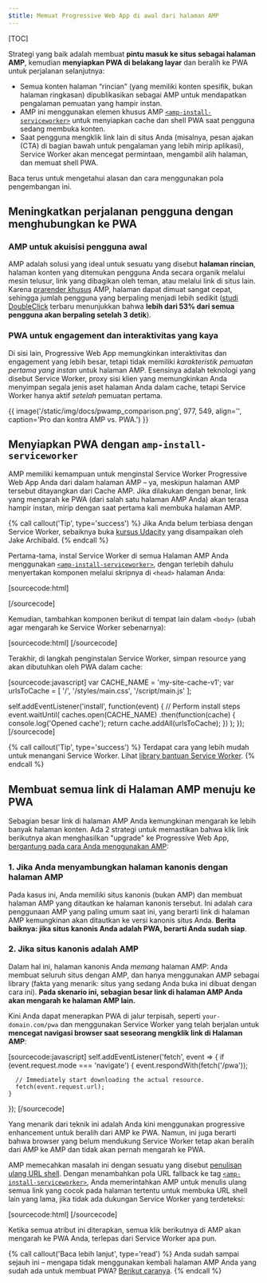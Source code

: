 ```yaml
---
$title: Memuat Progressive Web App di awal dari halaman AMP
---
```

[TOC]

Strategi yang baik adalah membuat **pintu masuk ke situs sebagai halaman AMP**, kemudian **menyiapkan PWA di belakang layar** dan beralih ke PWA untuk perjalanan selanjutnya:

* Semua konten halaman “rincian” (yang memiliki konten spesifik, bukan halaman ringkasan) dipublikasikan sebagai AMP untuk mendapatkan pengalaman pemuatan yang hampir instan.
* AMP ini menggunakan elemen khusus AMP [`<amp-install-serviceworker>`](/id/docs/reference/components/amp-install-serviceworker) untuk menyiapkan cache dan shell PWA saat pengguna sedang membuka konten.
* Saat pengguna mengklik link lain di situs Anda (misalnya, pesan ajakan (CTA) di bagian bawah untuk pengalaman yang lebih mirip aplikasi), Service Worker akan mencegat permintaan, mengambil alih halaman, dan memuat shell PWA.

Baca terus untuk mengetahui alasan dan cara menggunakan pola pengembangan ini.


## Meningkatkan perjalanan pengguna dengan menghubungkan ke PWA

### AMP untuk akuisisi pengguna awal

AMP adalah solusi yang ideal untuk sesuatu yang disebut **halaman rincian**, halaman konten yang ditemukan pengguna Anda secara organik melalui mesin telusur, link yang dibagikan oleh teman, atau melalui link di situs lain. Karena [prarender khusus](/id/learn/about-how/) AMP, halaman dapat dimuat sangat cepat, sehingga jumlah pengguna yang berpaling menjadi lebih sedikit ([studi DoubleClick](https://www.doubleclickbygoogle.com/articles/mobile-speed-matters/) terbaru menunjukkan bahwa **lebih dari 53% dari semua pengguna akan berpaling setelah 3 detik**).

### PWA untuk engagement dan interaktivitas yang kaya

Di sisi lain, Progressive Web App memungkinkan interaktivitas dan engagement yang lebih besar, tetapi tidak memiliki *karakteristik pemuatan pertama yang instan* untuk halaman AMP. Esensinya adalah teknologi yang disebut Service Worker, proxy sisi klien yang memungkinkan Anda menyimpan segala jenis aset halaman Anda dalam cache, tetapi Service Worker hanya aktif *setelah* pemuatan pertama.

{{ image('/static/img/docs/pwamp_comparison.png', 977, 549, align='', caption='Pro dan kontra AMP vs. PWA.') }}

## Menyiapkan PWA dengan `amp-install-serviceworker`

AMP memiliki kemampuan untuk menginstal Service Worker Progressive Web App Anda dari dalam halaman AMP – ya, meskipun halaman AMP tersebut ditayangkan dari Cache AMP. Jika dilakukan dengan benar, link yang mengarah ke PWA (dari salah satu halaman AMP Anda) akan terasa hampir instan, mirip dengan saat pertama kali membuka halaman AMP.

{% call callout('Tip', type='success') %}
Jika Anda belum terbiasa dengan Service Worker, sebaiknya buka [kursus Udacity](https://www.udacity.com/course/offline-web-applications--ud899) yang disampaikan oleh Jake Archibald.
{% endcall %}

Pertama-tama, instal Service Worker di semua Halaman AMP Anda menggunakan [`<amp-install-serviceworker>`](/id/docs/reference/components/amp-install-serviceworker), dengan terlebih dahulu menyertakan komponen melalui skripnya di `<head>` halaman Anda:

[sourcecode:html]
<script async custom-element="amp-install-serviceworker"
  src="https://cdn.ampproject.org/v0/amp-install-serviceworker-0.1.js"></script>
[/sourcecode]

Kemudian, tambahkan komponen berikut di tempat lain dalam `<body>` (ubah agar mengarah ke Service Worker sebenarnya):

[sourcecode:html]
<amp-install-serviceworker
      src="https://www.your-domain.com/serviceworker.js"
      layout="nodisplay">
</amp-install-serviceworker>
[/sourcecode]

Terakhir, di langkah penginstalan Service Worker, simpan resource yang akan dibutuhkan oleh PWA dalam cache:

[sourcecode:javascript]
var CACHE_NAME = 'my-site-cache-v1';
var urlsToCache = [
  '/',
  '/styles/main.css',
  '/script/main.js'
];

self.addEventListener('install', function(event) {
  // Perform install steps
  event.waitUntil(
    caches.open(CACHE_NAME)
      .then(function(cache) {
        console.log('Opened cache');
        return cache.addAll(urlsToCache);
      })
  );
});
[/sourcecode]

{% call callout('Tip', type='success') %}
Terdapat cara yang lebih mudah untuk menangani Service Worker. Lihat [library bantuan Service Worker](https://github.com/GoogleChrome/sw-helpers).
{% endcall %}

## Membuat semua link di Halaman AMP menuju ke PWA

Sebagian besar link di halaman AMP Anda kemungkinan mengarah ke lebih banyak halaman konten. Ada 2 strategi untuk memastikan bahwa klik link berikutnya akan menghasilkan "upgrade" ke Progressive Web App, [bergantung pada cara Anda menggunakan AMP](/id/docs/guides/discovery):

### 1. Jika Anda menyambungkan halaman kanonis dengan halaman AMP

Pada kasus ini, Anda memiliki situs kanonis (bukan AMP) dan membuat halaman AMP yang ditautkan ke halaman kanonis tersebut. Ini adalah cara penggunaan AMP yang paling umum saat ini, yang berarti link di halaman AMP kemungkinan akan ditautkan ke versi kanonis situs Anda. **Berita baiknya: jika situs kanonis Anda adalah PWA, berarti Anda sudah siap**.

### 2. Jika situs kanonis adalah AMP

Dalam hal ini, halaman kanonis Anda *memang* halaman AMP: Anda membuat seluruh situs dengan AMP, dan hanya menggunakan AMP sebagai library (fakta yang menarik: situs yang sedang Anda buka ini dibuat dengan cara ini). **Pada skenario ini, sebagian besar link di halaman AMP Anda akan mengarah ke halaman AMP lain.**

Kini Anda dapat menerapkan PWA di jalur terpisah, seperti `your-domain.com/pwa` dan menggunakan Service Worker yang telah berjalan untuk **mencegat navigasi browser saat seseorang mengklik link di Halaman AMP**:

[sourcecode:javascript]
self.addEventListener('fetch', event => {
    if (event.request.mode === 'navigate') {
      event.respondWith(fetch('/pwa'));

      // Immediately start downloading the actual resource.
      fetch(event.request.url);
    }

});
[/sourcecode]

Yang menarik dari teknik ini adalah Anda kini menggunakan progressive enhancement untuk beralih dari AMP ke PWA. Namun, ini juga berarti bahwa browser yang belum mendukung Service Worker tetap akan beralih dari AMP ke AMP dan tidak akan pernah mengarah ke PWA.

AMP memecahkan masalah ini dengan sesuatu yang disebut [penulisan ulang URL shell](/id/docs/reference/components/amp-install-serviceworker#shell-url-rewrite). Dengan menambahkan pola URL fallback ke tag [`<amp-install-serviceworker>`](/id/docs/reference/components/amp-install-serviceworker), Anda memerintahkan AMP untuk menulis ulang semua link yang cocok pada halaman tertentu untuk membuka URL shell lain yang lama, jika tidak ada dukungan Service Worker yang terdeteksi:

[sourcecode:html]
<amp-install-serviceworker
      src="https://www.your-domain.com/serviceworker.js"
      layout="nodisplay"
      data-no-service-worker-fallback-url-match=".*"
      data-no-service-worker-fallback-shell-url="https://www.your-domain.com/pwa">
</amp-install-serviceworker>
[/sourcecode]

Ketika semua atribut ini diterapkan, semua klik berikutnya di AMP akan mengarah ke PWA Anda, terlepas dari Service Worker apa pun.

{% call callout('Baca lebih lanjut', type='read') %}
Anda sudah sampai sejauh ini – mengapa tidak menggunakan kembali halaman AMP Anda yang sudah ada untuk membuat PWA? [Berikut caranya](/id/docs/integration/pwa-amp/amp-in-pwa).
{% endcall %}
 
 
